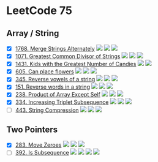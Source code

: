 # LeetCode 75 
## Array / String
- [x] [1768. Merge Strings Alternately](src/main/java/LeetCode1768.java) ![](https://img.shields.io/badge/Easy-Green) ![](https://img.shields.io/badge/Two_Pointers-grey) ![](https://img.shields.io/badge/String-grey)
- [x] [1071. Greatest Common Divisor of Strings](src/main/java/LeetCode1071.java) ![](https://img.shields.io/badge/Easy-Green) ![](https://img.shields.io/badge/Math-grey) ![](https://img.shields.io/badge/String-grey)
- [x] [1431. Kids with the Greatest Number of Candies](src/main/java/LeetCode1431.java) ![](https://img.shields.io/badge/Easy-Green) ![](https://img.shields.io/badge/Array-grey) 
- [x] [605. Can place flowers](src/main/java/LeetCode0605.java) ![](https://img.shields.io/badge/Easy-Green) ![](https://img.shields.io/badge/Array-grey) ![](https://img.shields.io/badge/Greedy-grey)
- [x] [345. Reverse vowels of a string](src/main/java/LeetCode0345.java) ![](https://img.shields.io/badge/Easy-Green) ![](https://img.shields.io/badge/Two_Pointers-grey) ![](https://img.shields.io/badge/String-grey)
- [x] [151. Reverse words in a string](src/main/java/LeetCode0151.java) ![](https://img.shields.io/badge/Medium-orange) ![](https://img.shields.io/badge/Two_Pointers-grey) ![](https://img.shields.io/badge/String-grey)
- [x] [238. Product of Array Except Self](src/main/java/LeetCode0238.java) ![](https://img.shields.io/badge/Medium-orange) ![](https://img.shields.io/badge/Array-grey) ![](https://img.shields.io/badge/Prefix_Sum-grey) 
- [x] [334. Increasing Triplet Subsequence](src/main/java/LeetCode0334.java) ![](https://img.shields.io/badge/Medium-orange) ![](https://img.shields.io/badge/Array-grey) ![](https://img.shields.io/badge/String-grey)
- [ ] [443. String Compression](src/main/java) ![](https://img.shields.io/badge/Medium-orange) ![](https://img.shields.io/badge/Two_Pointers-grey) ![](https://img.shields.io/badge/String-grey) 

## Two Pointers
- [x] [283. Move Zeroes](src/main/java/LeetCode0283.java) ![](https://img.shields.io/badge/Easy-Green) ![](https://img.shields.io/badge/Array-grey) ![](https://img.shields.io/badge/Two_Pointers-grey)
- [ ] [392. Is Subsequence](src/main/java) ![](https://img.shields.io/badge/Easy-Green) ![](https://img.shields.io/badge/Two_Pointers-grey) ![](https://img.shields.io/badge/String-grey) ![](https://img.shields.io/badge/Dynamic_Programming-grey)